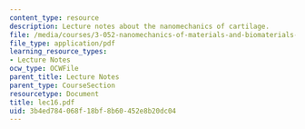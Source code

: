```yaml
---
content_type: resource
description: Lecture notes about the nanomechanics of cartilage.
file: /media/courses/3-052-nanomechanics-of-materials-and-biomaterials-spring-2007/3b4ed784068f18bf8b60452e8b20dc04_lec16.pdf
file_type: application/pdf
learning_resource_types:
- Lecture Notes
ocw_type: OCWFile
parent_title: Lecture Notes
parent_type: CourseSection
resourcetype: Document
title: lec16.pdf
uid: 3b4ed784-068f-18bf-8b60-452e8b20dc04
---
```

